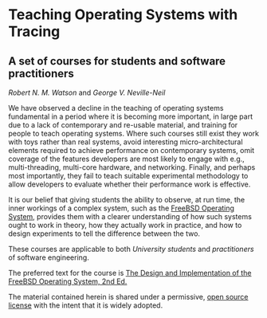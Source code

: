 # Teaching Operating Systems with Tracing #

## A set of courses for students and software practitioners ##

*Robert N. M. Watson* and *George V. Neville-Neil*

We have observed a decline in the teaching of operating systems
fundamental in a period where it is becoming more important, in large
part due to a lack of contemporary and re-usable material, and
training for people to teach operating systems. Where such courses
still exist they work with toys rather than real systems, avoid
interesting micro-architectural elements required to achieve
performance on contemporary systems, omit coverage of the features
developers are most likely to engage with e.g., multi-threading,
multi-core hardware, and networking.  Finally, and perhaps most
importantly, they fail to teach suitable experimental methodology to
allow developers to evaluate whether their performance work is
effective.

It is our belief that giving students the ability to observe, at run
time, the inner workings of a complex system, such as the
[FreeBSD Operating System](http://www.freebsd.org), provides them with
a clearer understanding of how such systems ought to work in theory,
how they actually work in practice, and how to design experiments to
tell the difference between the two.

These courses are applicable to both *University students* and
*practitioners* of software engineering.

The preferred text for the course is
[The Design and Implementation of the FreeBSD Operating System, 2nd Ed.](http://www.informit.com/store/design-and-implementation-of-the-freebsd-operating-9780321968975)

The material contained herein is shared under a permissive,
[open source license](LICENSE.md) with the intent that it is widely
adopted.


